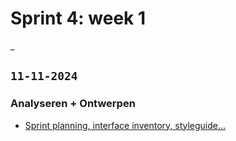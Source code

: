 # Sprint 4: week 1
_

## `11-11-2024`
### Analyseren + Ontwerpen
- [Sprint planning, interface inventory, styleguide...](https://github.com/Naddybs/your-tribe-for-life-squad-page/issues/8#issue-2648865645)
